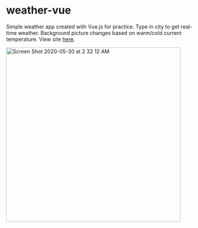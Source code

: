 # weather-vue
Simple weather app created with Vue.js for practice. Type in city to get real-time weather. Background picture changes based on warm/cold current temperature. View site <a href="becauseweather.netlify.app">here</a>.

<img width="472" alt="Screen Shot 2020-05-30 at 2 32 12 AM" src="https://user-images.githubusercontent.com/25889133/83326196-b8bbe500-a226-11ea-8f11-3a60ac9cd66b.png" width="360x350">
